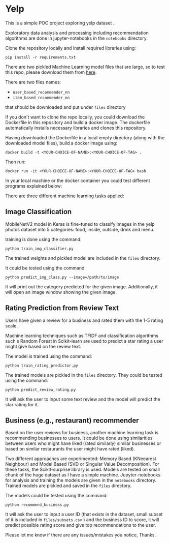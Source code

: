 # Yelp

This is a simple POC project exploring yelp dataset [](https://www.yelp.com/dataset).

Exploratory data analysis and processing including recommendation algorithms are done in jupyter-notebooks in the `notebooks` directory.

Clone the repository locally and install required libraries using:

```
pip install -r requirements.txt
```

There are two pickled Machine Learning model files that are large, so to test this repo, please download them from [here](https://seafile.cloud.uni-hannover.de/d/26b531317733439b82b4/).

There are two files names:
- `user_based_recommender_nn`
- `item_based_recommender_nn`

that should be downloaded and put under `files` directory

If you don't want to clone the repo locally, you could download the Dockerfile in this repository and build a docker image. The dockerfile automatically installs necessary libraries and clones this repository. 

Having downloaded the Dockerfile in a local empty directory (along with the downloaded model files), build a docker image using:

```
docker build -t <YOUR-CHOICE-OF-NAME>:<YOUR-CHOICE-OF-TAG> .
```

Then run:

```
docker run -it <YOUR-CHOICE-OF-NAME>:<YOUR-CHOICE-OF-TAG> bash
```

In your local machine or the docker container you could test different programs explained below:


There are three different machine learning tasks applied:

## Image Classification

MobileNetV2 model in Keras is fine-tuned to classify images in the yelp photos dataset into 5 categories: food, inside, outside, drink and menu.

training is done using the command:

```
python train_img_classifier.py
```

The trained weights and pickled model are included in the `files` directory.

It could be tested using the command:

```
python predict_img_class.py --image=/path/to/image
```

It will print out the category predicted for the given image. Additionally, it will open an image window showing the given image.

## Rating Prediction from Review Text

Users have given a review for a business and rated them with the 1-5 rating scale.

Machine learning techniques such as TFIDF and classification algorithms such s Random Forest in Scikit-learn are used to predict a star rating a user might give based on the review text.

The model is trained using the command:

```
python train_rating_predictor.py
```

The trained models are pickled in the `files` directory. They could be tested using the command:

```
python predict_review_rating.py
```

It will ask the user to input some text review and the model will predict the star rating for it.


## Business (e.g., restaurant) recommender
Based on the user reviews for business, another machine learning task is recommending businesses to users. It could be done using similarities between users who might have liked (rated similarly) similar businesses or based on similar restaurants the user might have rated (liked).

Two different approaches are experimented: Memory Based (KNeearest Neighbour) and Model Based (SVD or Singular Value Decomposition). For these tasks, the Scikit-surprise library is used. Models are tested on small chunk of the huge dataset as I have a simple machine. Jupyter-notebooks for analysis and training the models are given in the `notebooks` directory. Trained models are pickled and saved in the `files` directory.

The models could be tested using the command:

```
python recommend_business.py
```
It will ask the user to input a user ID (that exists in the dataset, small subset of it is included in `files/subsets.csv` ) and the business ID to score, it will predict possible rating score and give top recommendations to the user.


Please let me know if there are any issues/mistakes you notice, Thanks.

